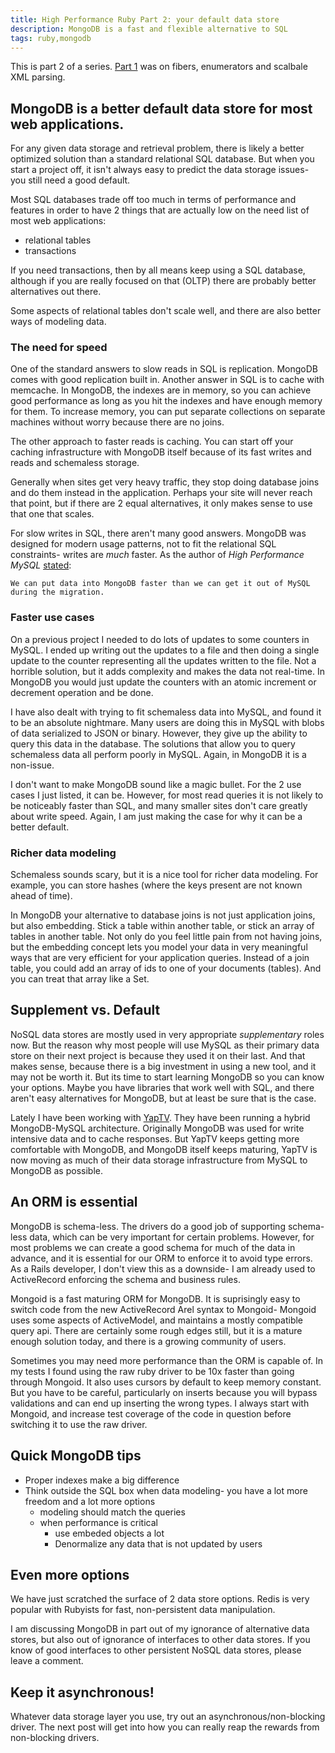 ```yaml
---
title: High Performance Ruby Part 2: your default data store
description: MongoDB is a fast and flexible alternative to SQL
tags: ruby,mongodb
---
```


This is part 2 of a series. [Part 1](/posts/2011-06-03-high-performance-rb-part1) was on fibers, enumerators and scalbale XML parsing.

## MongoDB is a better default data store for most web applications.

For any given data storage and retrieval problem, there is likely a better optimized solution than a standard relational SQL database. But when you start a project off, it isn't always easy to predict the data storage issues- you still need a good default.

Most SQL databases trade off too much in terms of performance and features in order to have 2 things that are actually low on the need list of most web applications:

  * relational tables
  * transactions
  
If you need transactions, then by all means keep using a SQL database, although if you are really focused on that (OLTP) there are probably better alternatives out there.
  
Some aspects of relational tables don't scale well, and there are also better ways of modeling data.
  
### The need for speed

One of the standard answers to slow reads in SQL is replication. MongoDB comes with good replication built in. Another answer in SQL is to cache with memcache. In MongoDB, the indexes are in memory, so you can achieve good performance as long as you hit the indexes and have enough memory for them. To increase memory, you can put separate collections on separate machines without worry because there are no joins.
  
The other approach to faster reads is caching. You can start off your caching infrastructure with MongoDB itself because of its fast writes and reads and schemaless storage.

Generally when sites get very heavy traffic, they stop doing database joins and do them instead in the application. Perhaps your site will never reach that point, but if there are 2 equal alternatives, it only makes sense to use that one that scales.
  
For slow writes in SQL, there aren't many good answers. MongoDB was designed for modern usage patterns, not to fit the relational SQL constraints- writes are *much* faster. As the author of _High Performance MySQL_ [stated](http://blog.mongodb.org/post/5545198613/mongodb-live-at-craigslist):

    We can put data into MongoDB faster than we can get it out of MySQL during the migration.


### Faster use cases

On a previous project I needed to do lots of updates to some counters in MySQL. I ended up writing out the updates to a file and then doing a single update to the counter representing all the updates written to the file. Not a horrible solution, but it adds complexity and makes the data not real-time. In MongoDB you would just update the counters with an atomic increment or decrement operation and be done.

I have also dealt with trying to fit schemaless data into MySQL, and found it to be an absolute nightmare. Many users are doing this in MySQL with blobs of data serialized to JSON or binary. However, they give up the ability to query this data in the database. The solutions that allow you to query schemaless data all perform poorly in MySQL. Again, in MongoDB it is a non-issue.
  
I don't want to make MongoDB sound like a magic bullet. For the 2 use cases I just listed, it can be. However, for most read queries it is not likely to be noticeably faster than SQL, and many smaller sites don't care greatly about write speed. Again, I am just making the case for why it can be a better default.


### Richer data modeling

  Schemaless sounds scary, but it is a nice tool for richer data modeling. For example, you can store hashes (where the keys present are not known ahead of time).

  In MongoDB your alternative to database joins is not just application joins, but also embedding. Stick a table within another table, or stick an array of tables in another table. Not only do you feel little pain from not having joins, but the embedding concept lets you model your data in very meaningful ways that are very efficient for your application queries. Instead of a join table, you could add an array of ids to one of your documents (tables). And you can treat that array like a Set.


## Supplement vs. Default

NoSQL data stores are mostly used in very appropriate *supplementary* roles now. But the reason why most people will use MySQL as their primary data store on their next project is because they used it on their last. And that makes sense, because there is a big investment in using a new tool, and it may not be worth it. But its time to start learning MongoDB so you can know your options. Maybe you have libraries that work well with SQL, and there aren't easy alternatives for MongoDB, but at least be sure that is the case.

Lately I have been working with [YapTV](http://www.yap.tv). They have been running a hybrid MongoDB-MySQL architecture. Originally MongoDB was used for write intensive data and to cache responses. But YapTV keeps getting more comfortable with MongoDB, and MongoDB itself keeps maturing, YapTV is now moving as much of their data storage infrastructure from MySQL to MongoDB as possible.


## An ORM is essential

MongoDB is schema-less. The drivers do a good job of supporting schema-less data, which can be very important for certain problems. However, for most problems we can create a good schema for much of the data in advance, and it is essential for our ORM to enforce it to avoid type errors. As a Rails developer, I don't view this as a downside- I am already used to ActiveRecord enforcing the schema and business rules.

Mongoid is a fast maturing ORM for MongoDB. It is suprisingly easy to switch code from the new ActiveRecord Arel syntax to Mongoid- Mongoid uses some aspects of ActiveModel, and maintains a mostly compatible query api. There are certainly some rough edges still, but it is a mature enough solution today, and there is a growing community of users.

Sometimes you may need more performance than the ORM is capable of. In my tests I found using the raw ruby driver to be 10x faster than going through Mongoid. It also uses cursors by default to keep memory constant. But you have to be careful, particularly on inserts because you will bypass validations and can end up inserting the wrong types. I always start with Mongoid, and increase test coverage of the code in question before switching it to use the raw driver.


## Quick MongoDB tips

* Proper indexes make a big difference
* Think outside the SQL box when data modeling- you have a lot more freedom and a lot more options
  * modeling should match the queries
  * when performance is critical
    * use embeded objects a lot
    * Denormalize any data that is not updated by users


## Even more options

We have just scratched the surface of 2 data store options. Redis is very popular with Rubyists for fast, non-persistent data manipulation.

I am discussing MongoDB in part out of my ignorance of alternative data stores, but also out of ignorance of interfaces to other data stores. If you know of good interfaces to other persistent NoSQL data stores, please leave a comment.

## Keep it asynchronous!

Whatever data storage layer you use, try out an asynchronous/non-blocking driver. The next post will get into how you can really reap the rewards from non-blocking drivers.
